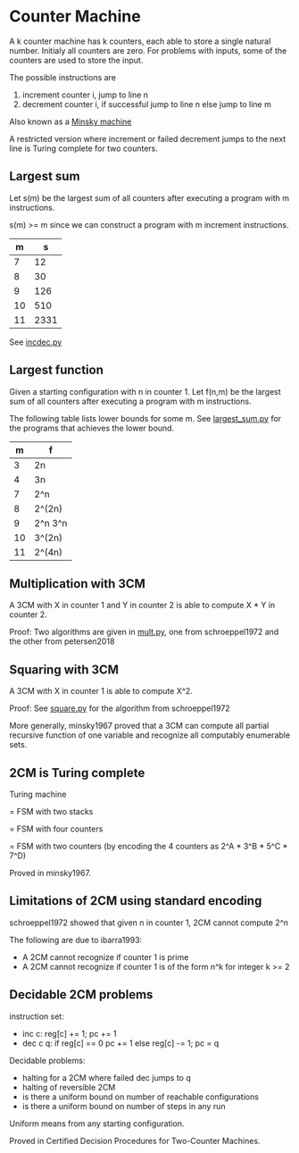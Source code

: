 Counter Machine
===============

A k counter machine has k counters, each able to store a single natural number.
Initialy all counters are zero. For problems with inputs, some of the counters
are used to store the input.

The possible instructions are
1) increment counter i, jump to line n
2) decrement counter i, if successful jump to line n else jump to line m

Also known as a [Minsky machine](https://esolangs.org/wiki/Minsky_machine)

A restricted version where increment or failed decrement jumps to the next line
is Turing complete for two counters.

Largest sum
-----------
Let s(m) be the largest sum of all counters after executing a program with m instructions.

s(m) >= m since we can construct a program with m increment instructions.

| m | s |
|---|---|
| 7 | 12 |
| 8 | 30 |
| 9 | 126 |
| 10 | 510 |
| 11 | 2331 |

See [incdec.py](incdec.py)

Largest function
----------------
Given a starting configuration with n in counter 1. Let f(n,m) be the largest sum of all
counters after executing a program with m instructions.

The following table lists lower bounds for some m. See [largest_sum.py](largest_sum.py) for the programs that achieves the lower bound.

| m | f |
|---|---|
| 3 | 2n |
| 4 | 3n |
| 7 | 2^n |
| 8 | 2^(2n) |
| 9 | 2^n 3^n |
| 10 | 3^(2n) |
| 11 | 2^(4n) |


Multiplication with 3CM
-----------------------

A 3CM with X in counter 1 and Y in counter 2 is able to compute X * Y in counter 2.

Proof: Two algorithms are given in [mult.py](mult.py), one from schroeppel1972 and the other from petersen2018


Squaring with 3CM
-----------------

A 3CM with X in counter 1 is able to compute X^2.

Proof: See [square.py](square.py) for the algorithm from schroeppel1972

More generally, minsky1967 proved that a 3CM can compute all partial recursive
function of one variable and recognize all computably enumerable sets.


2CM is Turing complete
----------------------

Turing machine 

= FSM with two stacks 

= FSM with four counters 

= FSM with two counters (by encoding the 4 counters as 2^A * 3^B * 5^C * 7^D)

Proved in minsky1967.


Limitations of 2CM using standard encoding
------------------------------------------

schroeppel1972 showed that given n in counter 1, 2CM cannot compute 2^n

The following are due to ibarra1993:
* A 2CM cannot recognize if counter 1 is prime
* A 2CM cannot recognize if counter 1 is of the form n^k for integer k >= 2


Decidable 2CM problems
----------------------
instruction set:
* inc c: reg[c] += 1; pc += 1
* dec c q: if reg[c] == 0 pc += 1 else reg[c] -= 1; pc = q

Decidable problems:
* halting for a 2CM where failed dec jumps to q
* halting of reversible 2CM
* is there a uniform bound on number of reachable configurations
* is there a uniform bound on number of steps in any run

Uniform means from any starting configuration.

Proved in Certified Decision Procedures for Two-Counter Machines.

